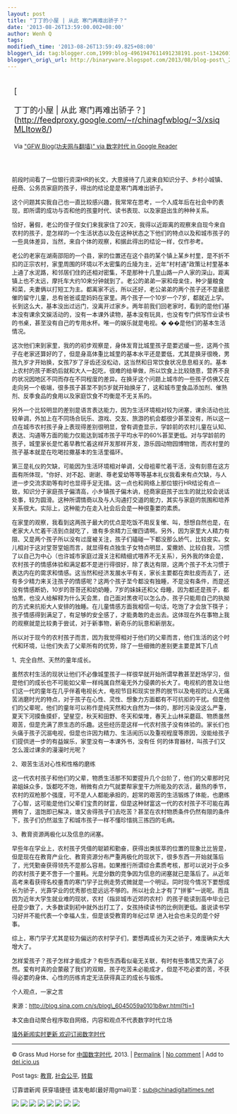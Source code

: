 ```yaml
--- 
layout: post 
title: "丁丁的小屋 | 从此 寒门再难出骄子？" 
date: '2013-08-26T13:59:00.002+08:00' 
author: Wenh Q
tags:
modified\_time: '2013-08-26T13:59:49.825+08:00' 
blogger\_id: tag:blogger.com,1999:blog-4961947611491238191.post-1342601507191697757
blogger\_orig\_url: http://binaryware.blogspot.com/2013/08/blog-post\_26.html
---
```

<div style="margin: 10px; padding: 5px;">

<div style="font-size: 18px;">

[

丁丁的小屋 | 从此
寒门再难出骄子？](http://feedproxy.google.com/~r/chinagfwblog/~3/xsiqMLItow8/)

</div>

<div style="font-size: 13px;">

Via ["GFW Blog(功夫网与翻墙)" via 数字时代 in Google
Reader](https://www.blogger.com/blogger.g?blogID=4961947611491238191)

</div>

</div>

<div style="font-size: 13px; padding: 15px 0 10px 10px;">

前段时间看了一位银行资深HR的长文，大意接待了几波来自知识分子、乡村小城镇、经商、公务员家庭的孩子，得出的结论是是寒门再难出骄子。

这个问题其实我自己也一直比较感兴趣，我常常在思考，一个人成年后在社会中的表现，即所谓的成功与否和他的孩童时代、读书表现、以及家庭出生的种种关系。

恰好，暑假，老公的侄子侄女们来我家住了20天，我得以近距离的观察来自现今来自农村的孩子，是怎样的一个生活状态以及在这种状态之下他们的特点以及和城市孩子的一些具体差异，当然，来自个体的观察，和据此得出的结论一样，仅作参考。

老公的老家在湖南邵阳的一个县，家的位置还在这个县的某个镇上某乡村里，是不折不扣的正宗农村，家里周围的环境以不太密集的丘陵为主，近年"村村通"政策让村里基本上通了水泥路，和邻居们住的还相对密集，不是那种十几里山路一户人家的深山，距离镇上也不太远，摩托车大约10来分钟就到了。老公的弟弟一家和母亲住，种少量粮食和菜，夫妻俩以打短工为主。都离家不远，所以还好，老公弟弟的两个孩子还不是最悲催的留守儿童，总有爸爸或是妈妈在家里。两个孩子一个10岁一个7岁，都就近上学。长到这么大，基本没出过远门，没离开过家乡。两年前我们回老家时，看到的是他们基本没有课余文娱活动的，没有一本课外读物，基本没有玩具，也没有专门供写作业读书的书桌，甚至没有自己的专用水杯。唯一的娱乐就是电视。�
��是他们的基本生活情况。

这次他们来到家里，我的的初步观察是，身体发育比城里孩子是要迟缓一些，这两个孩子在老家还算好的了，但是身高体重比城里的基本水平还是要低，尤其是换牙很晚，男孩九岁才开始换，女孩7岁了牙齿还没松动，这当然和日常饮食状况息息相关的。基本上农村的孩子断奶后就和大人一起吃，很难的给单做，所以饮食上比较随意，营养不良的状况因地区不同而存在不同程度的差异。在换牙这个问题上城市的一些孩子仿佛又在走向另一个极端，很多孩子甚至不到5岁就开始换牙了，这和城市里食品添加剂、催熟剂、反季食品的食用以及家庭饮食不均衡是不无关系的。

另外一个比较明显的差别是语言表达能力，因为生活环境相对较为闭塞，课余活动也比较单调，外加上在不同场合玩乐、游戏、交友、旅游的机会都很少甚至没有，所以这一点在城市农村孩子身上表现得差别很明显，曾有调查显示，学龄前的农村儿童在认知、表达、沟通等方面的能力仅能达到城市孩子平均水平的60%甚至更低。对与学龄前的孩子，城里家长是忙着早教忙着这样开发那样开发，游乐园动物园博物馆，而农村里的孩子基本就是在吃喝拉撒基本的生活里循环。

第三是礼仪的欠缺，可能因为生活环境相对单调，父母祖辈忙着干活，没有刻意在这方面有所体现，"你好、对不起、谢谢、尊老爱幼等等等基本礼仪我看来有点欠缺，与人进一步交流求助等有时也显得手足无措。这一点也和网络上那位银行HR结论有点一致，知识分子家庭孩子偏清高，小乡镇孩子偏木讷，经商家庭孩子出生的就比较会说话处事，较为圆滑。这种所谓情商以及与人沟通打交道的能力，其实与家庭的氛围和培养关系很大。实际上，这种能力在走入社会后会是一种很重要的素质。

在家里的观察，我看到这两孩子最大的优点是吃饭不用反复催、叫，想想自然也是，在老家大人忙着干活到点就吃了，谁有多余精力三催四请啊。另外，因为家里大人精力有限、又是两个孩子所以没有过度被关注，孩子们磕碰一下都没那么娇气，比较皮实。女儿相对于这对堂哥堂姐而言，就显得有点独生子女特点明显，爱撒娇、比较自我，习惯了以自己为中心（也许城市家庭过渡关注和精细式喂养不无关系），另外我的体会是，农村孩子的情感体验和满足都不是进行得很好，除了表达有限，这两个孩子不太习惯于表达内在的需求和情感。这当然和经济发展水平有关，家长主要都在奔肚皮而去了，还有多少精力来关注孩子的情感呢？这两个孩子至今都没有独睡，不是没有条件，而是还没有情感断奶，10岁的哥哥还和奶奶睡，7岁的妹妹还和父
母睡，因为都还是孩子，都怕黑，也没人给解释为什么天会黑，自己面对黑夜可以怎么办，孩子只能用自己的执拗的方式来抗拒大人安排的独睡。在儿童情感方面我相信一句话，吃饱了才会放下筷子；孩子情感得到满足了，有足够的安全感了，才能勇敢的走出去。这体现在外在事物上我的观察就是比较勇于尝试，对于新事物，新奇乐的玩意和新朋友。

所以对于现今的农村孩子而言，因为我觉得相对于他们的父辈而言，他们生活的这个时代和环境，让他们失去了父辈所有的优势，除了一些细微的差别更主要是其下几点

1、完全自然、天然的童年成长。

虽然农村生活的现状让他们不必像城里孩子一样很早就开始所谓早教甚至赶场学习，但是他们的成长也不可能如父辈一样纯属自然毫无外力侵袭的长大了。电视机的普及让他们这一代的童年在几乎伴着电视长大，电视节目和现实世界的脱节以及电视的让人无痛苦消磨时光的特点，对于孩子在心性、灵性、想象力方面都有不可抗拒的干扰。但是他们的父辈呢，他们的童年可以称作是纯天然和大自然为一体的，那时污染没这么严重，夏天下河摸鱼摸虾，望星空，秋天和田野、冬天和柴堆，春天上山林采蘑菇、物质虽然艰苦，但是充满了原生态的乐趣。这些经历是这样一代农村孩子没有体验的。家长们也头痛于孩子沉溺电视，但是也许因为精力、生活阅历以及重视程度等原因，没能给孩子们提供进一步的有益娱乐，家里没有一本课外书，没有任
何的体育器材，叫孩子们又怎么渡过课余的漫漫时光呢？

2、艰苦生活对心性和性格的磨练

这一代农村孩子和他们的父辈，物质生活那不知要提升几个台阶了，他们的父辈那时兄弟姐妹众多，饭都吃不饱，稍微有点力气就要帮家里干力所能及的农活，最热的季节，农村的双枪那个强度，可不是人人都能承担的，超常的艰苦的生活锻炼了体能，也磨练了心智，这可能是他们父辈们宝贵的财富，但是这种财富这一代的农村孩子不可能在再拥有了，温饱即已解决，谁又舍得孩子们去吃苦？甚至在农村物质条件仍然有限的条件下，孩子们仍然滋生了和城市孩子一样不懂珍惜挑三拣四的毛病。

3、教育资源两极化以及信息的闭塞。

早些年在学业上，农村孩子凭借的聪颖和勤奋，获得出类拔萃的位置的现象比比皆是，但是现在在教育产业化、教育资源分布严重两极化的现状下，很多东西一开始就落后了，光凭勤奋获得领先不是那么容易。如果推行所谓综合素质考核，那可以说对于众多的农村孩子更不啻于一个噩耗。光是分数的竞争因为信息的闭塞就已是落后了。从近年高考来看获得名校垂青的寒门学子比例走势式微就是一个明证。同时现今情况下要想成长为骄子，光靠学业的优秀那也是远远不够的。所以社会上才有了"拼爹"一说呢。而且因为近年大学生就业难的现状，农村（指非城市近郊的农村）的孩子能读到高中毕业已经是少数了，大多数读到初中就外出打工了，女孩持续读书的比例则更低。虽说读书学习好并不能代表一个幸福人生，但是该受教育的年纪过早
进入社会也未见的是个好事。

综上，寒门学子尤其是较为偏远的农村学子们，要想再成长为天之骄子，难度确实大大增大了。

怎样爱孩子？孩子怎样才能成才？有些东西看似毫无关联，有时有些事情又充满了必然。爱有时真的会蒙蔽了我们的双眼，孩子吃苦未必能成才，但是不吃必要的苦，不获得必要的身体、心性的历练肯定无法获得真正的成长与锻炼。

个人观点，一家之言

来源：http://blog.sina.com.cn/s/blog\_6045059a0101b8wr.html?tj=1

本文由自动聚合程序取自网络，内容和观点不代表数字时代立场

[墙外新闻实时更新 欢迎订阅数字时代](http://eepurl.com/mstlf)


------------------------------------------------------------------------

© Grass Mud Horse for
[中国数字时代](http://chinadigitaltimes.net/chinese), 2013. |
[Permalink](http://chinadigitaltimes.net/chinese/2013/08/%E4%B8%81%E4%B8%81%E7%9A%84%E5%B0%8F%E5%B1%8B-%E4%BB%8E%E6%AD%A4-%E5%AF%92%E9%97%A8%E5%86%8D%E9%9A%BE%E5%87%BA%E9%AA%84%E5%AD%90%EF%BC%9F/)
| [No
comment](http://chinadigitaltimes.net/chinese/2013/08/%E4%B8%81%E4%B8%81%E7%9A%84%E5%B0%8F%E5%B1%8B-%E4%BB%8E%E6%AD%A4-%E5%AF%92%E9%97%A8%E5%86%8D%E9%9A%BE%E5%87%BA%E9%AA%84%E5%AD%90%EF%BC%9F/#comments)
| Add to
[del.icio.us](http://del.icio.us/post?url=http://chinadigitaltimes.net/chinese/2013/08/%E4%B8%81%E4%B8%81%E7%9A%84%E5%B0%8F%E5%B1%8B-%E4%BB%8E%E6%AD%A4-%E5%AF%92%E9%97%A8%E5%86%8D%E9%9A%BE%E5%87%BA%E9%AA%84%E5%AD%90%EF%BC%9F/&title=%E4%B8%81%E4%B8%81%E7%9A%84%E5%B0%8F%E5%B1%8B%20%7C%20%E4%BB%8E%E6%AD%A4%20%E5%AF%92%E9%97%A8%E5%86%8D%E9%9A%BE%E5%87%BA%E9%AA%84%E5%AD%90%EF%BC%9F)

Post tags:
[教育](http://chinadigitaltimes.net/chinese/tag/%E6%95%99%E8%82%B2/?category=10466),
[社会公平](http://chinadigitaltimes.net/chinese/tag/%E7%A4%BE%E4%BC%9A%E5%85%AC%E5%B9%B3/?category=10466),
[转载](http://chinadigitaltimes.net/chinese/tag/%E8%BD%AC%E8%BD%BD/?category=10466)

订靠谱新闻 获穿墙捷径
请发电邮(最好用gmail)至：sub@chinadigitaltimes.net

<div>

[![](http://feeds.feedburner.com/~ff/chinagfwblog?d=yIl2AUoC8zA)](http://feeds.feedburner.com/~ff/chinagfwblog?a=xsiqMLItow8:Kez4KwO4vEQ:yIl2AUoC8zA)
[![](http://feeds.feedburner.com/~ff/chinagfwblog?i=xsiqMLItow8:Kez4KwO4vEQ:-BTjWOF_DHI)](http://feeds.feedburner.com/~ff/chinagfwblog?a=xsiqMLItow8:Kez4KwO4vEQ:-BTjWOF_DHI)
[![](http://feeds.feedburner.com/~ff/chinagfwblog?i=xsiqMLItow8:Kez4KwO4vEQ:F7zBnMyn0Lo)](http://feeds.feedburner.com/~ff/chinagfwblog?a=xsiqMLItow8:Kez4KwO4vEQ:F7zBnMyn0Lo)
[![](http://feeds.feedburner.com/~ff/chinagfwblog?i=xsiqMLItow8:Kez4KwO4vEQ:V_sGLiPBpWU)](http://feeds.feedburner.com/~ff/chinagfwblog?a=xsiqMLItow8:Kez4KwO4vEQ:V_sGLiPBpWU)
[![](http://feeds.feedburner.com/~ff/chinagfwblog?d=qj6IDK7rITs)](http://feeds.feedburner.com/~ff/chinagfwblog?a=xsiqMLItow8:Kez4KwO4vEQ:qj6IDK7rITs)
[![](http://feeds.feedburner.com/~ff/chinagfwblog?d=l6gmwiTKsz0)](http://feeds.f%20%20%20eedburner.com/~ff/chinagfwblog?a=xsiqMLItow8:Kez4KwO4vEQ:l6gmwiTKsz0)
[![](http://feeds.feedburner.com/~ff/chinagfwblog?i=xsiqMLItow8:Kez4KwO4vEQ:gIN9vFwOqvQ)](http://feeds.feedburner.com/~ff/chinagfwblog?a=xsiqMLItow8:Kez4KwO4vEQ:gIN9vFwOqvQ)
[![](http://feeds.feedburner.com/~ff/chinagfwblog?d=TzevzKxY174)](http://feeds.feedburner.com/~ff/chinagfwblog?a=xsiqMLItow8:Kez4KwO4vEQ:TzevzKxY174)

</div>

</div>
